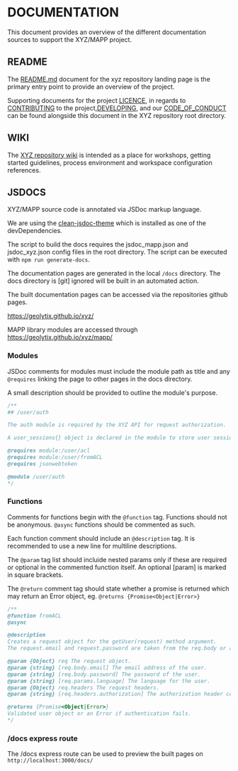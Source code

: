 # DOCUMENTATION

This document provides an overview of the different documentation sources to support the XYZ/MAPP project.

## README

The [README.md](https://github.com/GEOLYTIX/xyz/blob/main/README.md) document for the xyz repository landing page is the primary entry point to provide an overview of the project.

Supporting documents for the project [LICENCE](https://github.com/GEOLYTIX/xyz/blob/main/LICENSE), in regards to [CONTRIBUTING](https://github.com/GEOLYTIX/xyz/blob/main/CONTRIBUTING.md) to the project,[DEVELOPING](https://github.com/GEOLYTIX/xyz/blob/main/DEVELOPING.md), and our [CODE_OF_CONDUCT](https://github.com/GEOLYTIX/xyz/blob/main/CODE_OF_CONDUCT.md) can be found alongside this document in the XYZ repository root directory.

## WIKI

The [XYZ repository wiki](https://github.com/GEOLYTIX/xyz/wiki) is intended as a place for workshops, getting started guidelines, process environment and workspace configuration references.

## JSDOCS

XYZ/MAPP source code is annotated via JSDoc markup language.

We are using the [clean-jsdoc-theme](https://github.com/ankitskvmdam/clean-jsdoc-theme-example) which is installed as one of the devDependencies.

The script to build the docs requires the jsdoc_mapp.json and jsdoc_xyz.json config files in the root directory. The script can be executed with `npm run generate-docs`.

The documentation pages are generated in the local `/docs` directory. The docs directory is [git] ignored will be built in an automated action.

The built documentation pages can be accessed via the repositories github pages.

https://geolytix.github.io/xyz/

MAPP library modules are accessed through https://geolytix.github.io/xyz/mapp/

### Modules

JSDoc comments for modules must include the module path as title and any `@requires` linking the page to other pages in the docs directory.

A small description should be provided to outline the module's purpose.

```js
/**
## /user/auth

The auth module is required by the XYZ API for request authorization.

A user_sessions{} object is declared in the module to store user sessions.

@requires module:/user/acl
@requires module:/user/fromACL
@requires jsonwebtoken

@module /user/auth
*/
```

### Functions

Comments for functions begin with the `@function` tag. Functions should not be anonymous. `@async` functions should be commented as such.

Each function comment should include an `@description` tag. It is recommended to use a new line for multiline descriptions.

The `@param` tag list should incluide nested params only if these are required or optional in the commented function itself. An optional [param] is marked in square brackets.

The `@return` comment tag should state whether a promise is returned which may return an Error object, eg. `@returns {Promise<Object|Error>}`

```js
/**
@function fromACL
@async

@description
Creates a request object for the getUser(request) method argument.
The request.email and request.password are taken from the req.body or authorization header.

@param {Object} req The request object.
@param {string} [req.body.email] The email address of the user.
@param {string} [req.body.password] The password of the user.
@param {string} [req.params.language] The language for the user.
@param {Object} req.headers The request headers.
@param {string} [req.headers.authorization] The authorization header containing the email and password.

@returns {Promise<Object|Error>}
Validated user object or an Error if authentication fails.
*/
```

### /docs express route

The /docs express route can be used to preview the built pages on `http://localhost:3000/docs/`